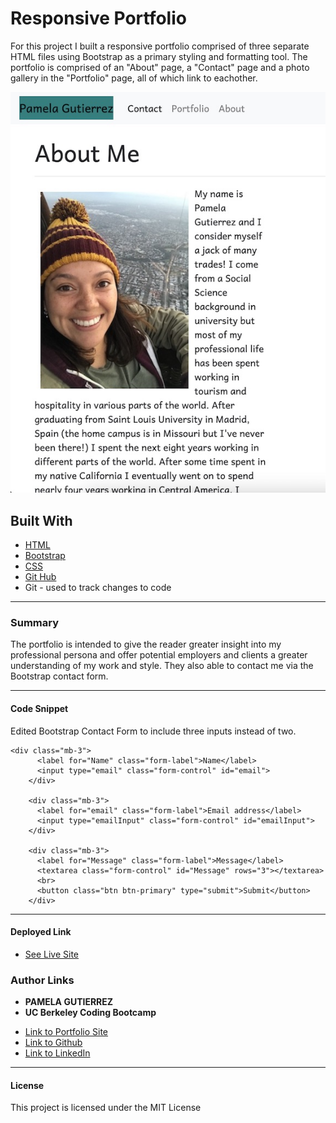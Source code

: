# Responsive Portfolio
For this project I built a responsive portfolio comprised of three separate HTML files using Bootstrap as a primary styling and formatting tool. The portfolio is comprised of an "About" page, a "Contact" page and a photo gallery in the "Portfolio" page, all of which link to eachother. 

![Site](about-me-screenshot.jpg)

## **Built With**
* [HTML](https://developer.mozilla.org/en-US/docs/Web/HTML)
* [Bootstrap](https://getbootstrap.com/)
* [CSS](https://developer.mozilla.org/en-US/docs/Web/CSS)
* [Git Hub](https://github.com/)
*  Git - used to track changes to code
______________________________________________________________________________
  
### **Summary**
The portfolio is intended to give the reader greater insight into my professional persona and offer potential employers and clients a greater understanding of my work and style. They also able to contact me via the Bootstrap contact form. 
______________________________________________________________________________

#### **Code Snippet**
 Edited Bootstrap Contact Form to include three inputs instead of two.


```
<div class="mb-3">
      <label for="Name" class="form-label">Name</label>
      <input type="email" class="form-control" id="email">
    </div>

    <div class="mb-3">
      <label for="email" class="form-label">Email address</label>
      <input type="emailInput" class="form-control" id="emailInput">
    </div>

    <div class="mb-3">
      <label for="Message" class="form-label">Message</label>
      <textarea class="form-control" id="Message" rows="3"></textarea>
      <br>
      <button class="btn btn-primary" type="submit">Submit</button>
    </div>

```


______________________________________________________________________________


#### **Deployed Link**

* [See Live Site](https://pamela-gutierrez.github.io/responsive-portfolio/.)

### **Author Links**

* **PAMELA GUTIERREZ**
* **UC Berkeley Coding Bootcamp**
  
- [Link to Portfolio Site](#)
- [Link to Github](https://github.com/pamela-gutierrez) 
- [Link to LinkedIn](www.linkedin.com/in/pamela-gutierrez)



______________________________________________________________________________

#### **License**

This project is licensed under the MIT License


   